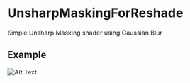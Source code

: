 # UnsharpMaskingForReshade
Simple Unsharp Masking shader using Gaussian Blur
## Example
![Alt Text](./cmp.png)
